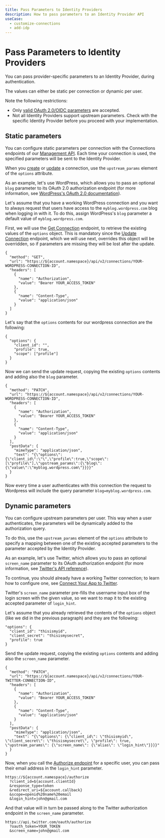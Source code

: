 ```yaml
---
title: Pass Parameters to Identity Providers
description: How to pass parameters to an Identity Provider API
useCase:
  - customize-connections
  - add-idp
---
```

# Pass Parameters to Identity Providers

You can pass provider-specific parameters to an Identity Provider, during authentication.

The values can either be static per connection or dynamic per user.

Note the following restrictions:
- Only [valid OAuth 2.0/OIDC parameters](http://openid.net/specs/openid-connect-core-1_0.html#AuthorizationEndpoint) are accepted.
- Not all Identity Providers support upstream parameters. Check with the specific Identity Provider before you proceed with your implementation.

## Static parameters

You can configure static parameters per connection with the Connections endpoints of our [Management API](/api/management/v2). Each time your connection is used, the specified parameters will be sent to the Identity Provider.

When you [create](/api/management/v2#!/Connections/post_connections) or [update](/api/management/v2#!/Connections/patch_connections_by_id) a connection, use the `upstream_params` element of the `options` attribute.

As an example, let's use WordPress, which allows you to pass an optional `blog` parameter to its OAuth 2.0 authorization endpoint (for more information, see [WordPress's OAuth 2.0 documentation](https://developer.wordpress.com/docs/oauth2/)).

Let's assume that you have a working WordPress connection and you want to always request that users have access to the `myblog.wordpress.com` blog when logging in with it. To do this, assign WordPress's `blog` parameter a default value of `myblog.wordpress.com`.

First, we will use the [Get Connection](/api/management/v2#!/Connections/get_connections_by_id) endpoint, to retrieve the existing values of the `options` object. This is mandatory since the [Update Connection](/api/management/v2#!/Connections/patch_connections_by_id) endpoint, which we will use next, overrides this object will be overridden, so if parameters are missing they will be lost after the update.

```har
{
  "method": "GET",
  "url": "https://${account.namespace}/api/v2/connections/YOUR-WORDPRESS-CONNECTION-ID",
  "headers": [
    {
      "name": "Authorization",
      "value": "Bearer YOUR_ACCESS_TOKEN"
    },
    {
      "name": "Content-Type",
      "value": "application/json"
    }
  ]
}
```

Let's say that the `options` contents for our wordpress connection are the following:

```text
{
  "options": {
    "client_id": "", 
    "profile": true, 
    "scope": ["profile"]
  }
}
```

Now we can send the update request, copying the existing `options` contents and adding also the `blog` parameter.

```har
{
  "method": "PATCH",
  "url": "https://${account.namespace}/api/v2/connections/YOUR-WORDPRESS-CONNECTION-ID",
  "headers": [
    {
      "name": "Authorization",
      "value": "Bearer YOUR_ACCESS_TOKEN"
    },
    {
      "name": "Content-Type",
      "value": "application/json"
    }
  ],
  "postData": {
    "mimeType": "application/json",
    "text": "{\"options\":{\"client_id\":\"\",\"profile\":true,\"scope\":[\"profile\"],\"upstream_params\":{\"blog\":{\"value\":\"myblog.wordpress.com\"}}}}"
  }
}
```

Now every time a user authenticates with this connection the request to Wordpress will include the query parameter `blog=myblog.wordpress.com`.

## Dynamic parameters

You can configure upstream parameters per user. This way when a user authenticates, the parameters will be dynamically added to the authorization query.

To do this, use the `upstream_params` element of the `options` attribute to specify a mapping between one of the existing accepted parameters to the parameter accepted by the Identity Provider.

As an example, let's use Twitter, which allows you to pass an optional `screen_name` parameter to its OAuth authorization endpoint (for more information, see [Twitter's API reference](https://developer.twitter.com/en/docs/basics/authentication/api-reference/authorize)). 

To continue, you should already have a working Twitter connection; to learn how to configure one, see [Connect Your App to Twitter](/connections/social/twitter).

Twitter's `screen_name` parameter pre-fills the username input box of the login screen with the given value, so we want to map it to the existing accepted parameter of `login_hint`.

Let's assume that you already retrieved the contents of the `options` object (like we did in the previous paragraph) and they are the following:

```text
"options": {
  "client_id": "thisismyid",
  "client_secret": "thisismysecret",
  "profile": true
}
```

Send the update request, copying the existing `options` contents and adding also the `screen_name` parameter.

```har
{
  "method": "PATCH",
  "url": "https://${account.namespace}/api/v2/connections/YOUR-TWITTER-CONNECTION-ID",
  "headers": [
    {
      "name": "Authorization",
      "value": "Bearer YOUR_ACCESS_TOKEN"
    },
    {
      "name": "Content-Type",
      "value": "application/json"
    }
  ],
  "postData": {
    "mimeType": "application/json",
    "text": "{\"options\": {\"client_id\": \"thisismyid\", \"client_secret\": \"thisismysecret\", \"profile\": true, \"upstream_params\": {\"screen_name\": {\"alias\": \"login_hint\"}}}}"
  }
}
```

Now, when you call the [Authorize endpoint](/api/authentication#authorize-application) for a specific user, you can pass their email address in the `login_hint` parameter.

```text
https://${account.namespace}/authorize
  ?client_id=${account.clientId}
  &response_type=token
  &redirect_uri=${account.callback}
  &scope=openid%20name%20email
  &login_hint=john@gmail.com
```

And that value will in turn be passed along to the Twitter authorization endpoint in the `screen_name` parameter.

```text
https://api.twitter.com/oauth/authorize
  ?oauth_token=YOUR_TOKEN
  &screen_name=john@gmail.com
```
